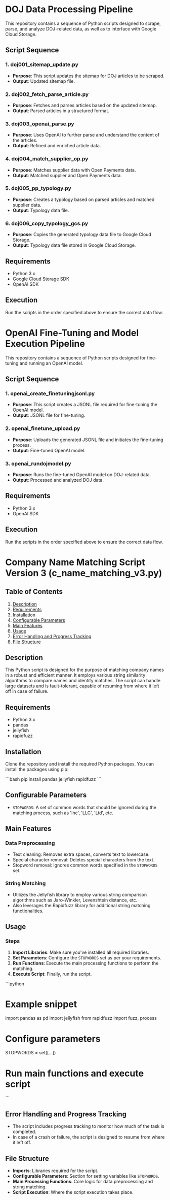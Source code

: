 # DOJ Data Processing Pipeline

This repository contains a sequence of Python scripts designed to scrape, parse, and analyze DOJ-related data, as well as to interface with Google Cloud Storage.

## Script Sequence

### 1. doj001_sitemap_update.py
- **Purpose**: This script updates the sitemap for DOJ articles to be scraped.
- **Output**: Updated sitemap file.

### 2. doj002_fetch_parse_article.py
- **Purpose**: Fetches and parses articles based on the updated sitemap.
- **Output**: Parsed articles in a structured format.

### 3. doj003_openai_parse.py
- **Purpose**: Uses OpenAI to further parse and understand the content of the articles.
- **Output**: Refined and enriched article data.

### 4. doj004_match_supplier_op.py
- **Purpose**: Matches supplier data with Open Payments data.
- **Output**: Matched supplier and Open Payments data.

### 5. doj005_pp_typology.py
- **Purpose**: Creates a typology based on parsed articles and matched supplier data.
- **Output**: Typology data file.

### 6. doj006_copy_typology_gcs.py
- **Purpose**: Copies the generated typology data file to Google Cloud Storage.
- **Output**: Typology data file stored in Google Cloud Storage.

## Requirements
- Python 3.x
- Google Cloud Storage SDK
- OpenAI SDK

## Execution
Run the scripts in the order specified above to ensure the correct data flow.

# OpenAI Fine-Tuning and Model Execution Pipeline

This repository contains a sequence of Python scripts designed for fine-tuning and running an OpenAI model.

## Script Sequence

### 1. openai_create_finetuningjsonl.py
- **Purpose**: This script creates a JSONL file required for fine-tuning the OpenAI model.
- **Output**: JSONL file for fine-tuning.

### 2. openai_finetune_upload.py
- **Purpose**: Uploads the generated JSONL file and initiates the fine-tuning process.
- **Output**: Fine-tuned OpenAI model.

### 3. openai_rundojmodel.py
- **Purpose**: Runs the fine-tuned OpenAI model on DOJ-related data.
- **Output**: Processed and analyzed DOJ data.

## Requirements
- Python 3.x
- OpenAI SDK

## Execution
Run the scripts in the order specified above to ensure the correct data flow.

# Company Name Matching Script Version 3 (c_name_matching_v3.py)

## Table of Contents
1. [Description](#description)
2. [Requirements](#requirements)
3. [Installation](#installation)
4. [Configurable Parameters](#configurable-parameters)
5. [Main Features](#main-features)
6. [Usage](#usage)
7. [Error Handling and Progress Tracking](#error-handling-and-progress-tracking)
8. [File Structure](#file-structure)

## Description
This Python script is designed for the purpose of matching company names in a robust and efficient manner. It employs various string similarity algorithms to compare names and identify matches. The script can handle large datasets and is fault-tolerant, capable of resuming from where it left off in case of failure.

## Requirements
- Python 3.x
- pandas
- jellyfish
- rapidfuzz

## Installation
Clone the repository and install the required Python packages. You can install the packages using pip:

\```bash
pip install pandas jellyfish rapidfuzz
\```

## Configurable Parameters
- `STOPWORDS`: A set of common words that should be ignored during the matching process, such as 'Inc', 'LLC', 'Ltd', etc.

## Main Features
### Data Preprocessing
- Text cleaning: Removes extra spaces, converts text to lowercase.
- Special character removal: Deletes special characters from the text.
- Stopword removal: Ignores common words specified in the `STOPWORDS` set.

### String Matching
- Utilizes the Jellyfish library to employ various string comparison algorithms such as Jaro-Winkler, Levenshtein distance, etc.
- Also leverages the Rapidfuzz library for additional string matching functionalities.

## Usage
### Steps
1. **Import Libraries**: Make sure you've installed all required libraries.
2. **Set Parameters**: Configure the `STOPWORDS` set as per your requirements.
3. **Run Functions**: Execute the main processing functions to perform the matching.
4. **Execute Script**: Finally, run the script.

\```python
# Example snippet
import pandas as pd
import jellyfish
from rapidfuzz import fuzz, process

# Configure parameters
STOPWORDS = set([...])

# Run main functions and execute script
\```

## Error Handling and Progress Tracking
- The script includes progress tracking to monitor how much of the task is completed.
- In case of a crash or failure, the script is designed to resume from where it left off.

## File Structure
- **Imports**: Libraries required for the script.
- **Configurable Parameters**: Section for setting variables like `STOPWORDS`.
- **Main Processing Functions**: Core logic for data preprocessing and string matching.
- **Script Execution**: Where the script execution takes place.
